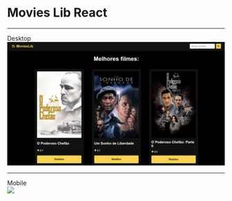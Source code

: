 ﻿# Movies Lib React

<hr/>
Desktop
<img src="https://github.com/rafaelRizzo/moviesLibReact/blob/main/projeto.png"/>

<hr/>
Mobile
<div style="max-height: 600px;">
  <img style="width: 100vw;" src="https://github.com/rafaelRizzo/moviesLibReact/blob/main/projeto-mobile.png"/>
</div>

